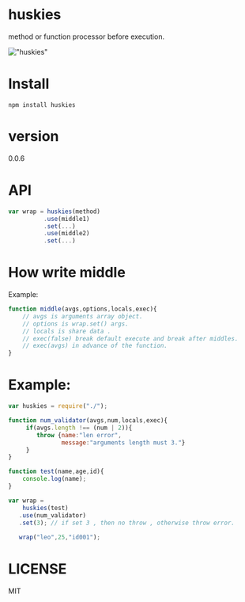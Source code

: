 huskies
=======
method or function processor before execution.

!["huskies"](http://stuffpoint.com/husky/image/50775-husky-husky-wallpaper-26.jpg)

Install
========

    npm install huskies

version
=======
0.0.6
    
API
===
```javascript
var wrap = huskies(method)
          .use(middle1)
          .set(...)
          .use(middle2)
          .set(...)
```          

How write middle
=================

Example:

```javascript
function middle(avgs,options,locals,exec){
    // avgs is arguments array object.
    // options is wrap.set() args.
    // locals is share data .
    // exec(false) break default execute and break after middles.
    // exec(avgs) in advance of the function.
}
```

Example:
========
```javascript
var huskies = require("./");

function num_validator(avgs,num,locals,exec){
     if(avgs.length !== (num | 2)){
        throw {name:"len error",
               message:"arguments length must 3."}
     }
}

function test(name,age,id){
    console.log(name);
}

var wrap = 
    huskies(test)
   .use(num_validator)
   .set(3); // if set 3 , then no throw , otherwise throw error.
   
   wrap("leo",25,"id001");
```

LICENSE
=======
MIT
